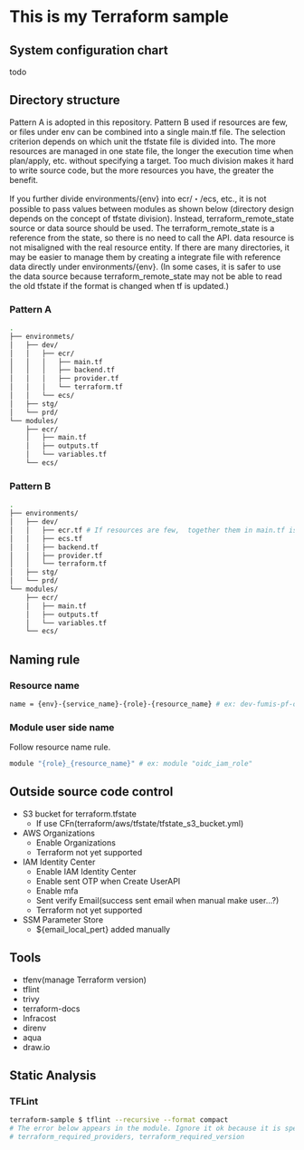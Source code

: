 # This is my Terraform sample

## System configuration chart

todo

## Directory structure

Pattern A is adopted in this repository.
Pattern B used if resources are few, or files under env can be combined into a single main.tf file.
The selection criterion depends on which unit the tfstate file is divided into.
The more resources are managed in one state file, the longer the execution time when plan/apply, etc. without specifying a target.
Too much division makes it hard to write source code, but the more resources you have, the greater the benefit.

If you further divide environments/{env} into ecr/・/ecs, etc., it is not possible to pass values between modules as shown below (directory design depends on the concept of tfstate division).
Instead, terraform_remote_state source or data source should be used.
The terraform_remote_state is a reference from the state, so there is no need to call the API. data resource is not misaligned with the real resource entity.
If there are many directories, it may be easier to manage them by creating a integrate file with reference data directly under environments/{env}.
(In some cases, it is safer to use the data source because terraform_remote_state may not be able to read the old tfstate if the format is changed when tf is updated.)

### Pattern A

```sh
.
├── environmets/
│   ├── dev/
│   │   ├── ecr/
│   │   │   ├── main.tf
│   │   │   ├── backend.tf
│   │   │   ├── provider.tf
│   │   │   └── terraform.tf
│   │   └── ecs/
│   ├── stg/
│   └── prd/
└── modules/
    ├── ecr/
    │   ├── main.tf
    │   ├── outputs.tf
    │   └── variables.tf
    └── ecs/
```

### Pattern B

```sh
.
├── environments/
│   ├── dev/
│   │   ├── ecr.tf # If resources are few,  together them in main.tf is ok.
│   │   ├── ecs.tf
│   │   ├── backend.tf
│   │   ├── provider.tf
│   │   └── terraform.tf
│   ├── stg/
│   └── prd/
└── modules/
    ├── ecr/
    │   ├── main.tf
    │   ├── outputs.tf
    │   └── variables.tf
    └── ecs/
```

## Naming rule

### Resource name

```sh
name = {env}-{service_name}-{role}-{resource_name} # ex: dev-fumis-pf-oidc-iam-role
```

### Module user side name

Follow resource name rule.

```sh
module "{role}_{resource_name}" # ex: module "oidc_iam_role"
```

## Outside source code control

- S3 bucket for terraform.tfstate
  - If use CFn(terraform/aws/tfstate/tfstate_s3_bucket.yml)
- AWS Organizations
  - Enable Organizations
  - Terraform not yet supported
- IAM Identity Center
  - Enable IAM Identity Center
  - Enable sent OTP when Create UserAPI
  - Enable mfa
  - Sent verify Email(success sent email when manual make user...?)
  - Terraform not yet supported
- SSM Parameter Store
  - ${email_local_pert} added manually

## Tools

- tfenv(manage Terraform version)
- tflint
- trivy
- terraform-docs
- Infracost
- direnv
- aqua
- draw.io

## Static Analysis

### TFLint

```sh
terraform-sample $ tflint --recursive --format compact
# The error below appears in the module. Ignore it ok because it is specified on the use side. (Even if set the disable setting in tflint.hcl, the error appears...)
# terraform_required_providers, terraform_required_version
```
